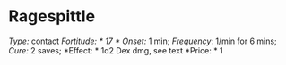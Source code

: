 ﻿---
name: Ragespittle
type: contact
fortitude: 17
onset: 1 min
frequency: 1/min for 6 mins
effect:
  "1d2 Dex dmg, see text"
cure: 2 saves
price: 1
---

# Ragespittle
 *Type:* contact
*Fortitude: * 17 * Onset:* 1 min;  *Frequency*: 1/min for 6 mins;  *Cure:* 2 saves; 
*Effect: * 1d2 Dex dmg, see text
*Price: * 1